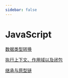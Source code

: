 ```yaml
---
sidebar: false
---
```


# JavaScript

[数据类型转换](./数据类型转换/types.md)

[执行上下文、作用域以及闭包](./执行上下文、作用域以及闭包/execution_context_scope_and_closure.md)

[继承与原型链](./继承与原型链/Inheritance_and_the_prototype_chain.md)
